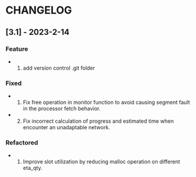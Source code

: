 # CHANGELOG

## [3.1] - 2023-2-14

### Feature

* 1. add version control .git folder

### Fixed

* 1. Fix free operation in monitor function to avoid causing segment fault in the processor fetch behavior.
* 2. Fix incorrect calculation of progress and estimated time when encounter an unadaptable network.

### Refactored

* 1. Improve slot utilization by reducing malloc operation on different eta_qty.